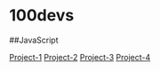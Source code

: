 # 100devs

##JavaScript

[Project-1](https://github.com/kelvinparmar/100devs/tree/main/JavaScript/background-picker)
[Project-2](https://github.com/kelvinparmar/100devs/tree/main/JavaScript/simple-calculator)
[Project-3](https://github.com/kelvinparmar/100devs/tree/main/JavaScript/temperature-converter)
[Project-4](https://github.com/kelvinparmar/100devs/tree/main/JavaScript/bachelor-code)
